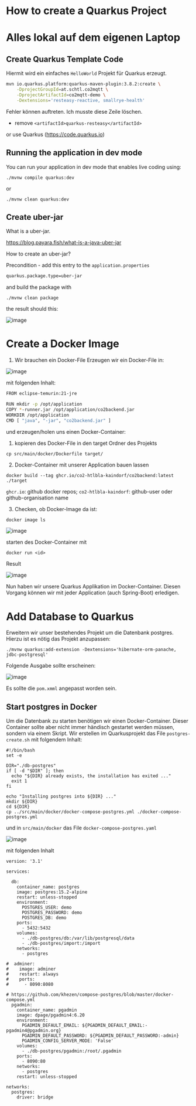 # How to create a Quarkus Project 

# Alles lokal auf dem eigenen Laptop

## Create Quarkus Template Code

Hiermit wird ein einfaches `HelloWorld` Projekt für Quarkus erzeugt.

```bash
mvn io.quarkus.platform:quarkus-maven-plugin:3.8.2:create \
    -DprojectGroupId=at.schtl.co2mqtt \
    -DprojectArtifactId=co2mqtt-demo \
    -Dextensions='resteasy-reactive, smallrye-health'
```

Fehler können auftreten. Ich musste diese Zeile löschen.

* remove `<artifactId>quarkus-resteasy</artifactId>`

or use Quarkus (https://code.quarkus.io)

## Running the application in dev mode

You can run your application in dev mode that enables live coding using:
```shell script
./mvnw compile quarkus:dev
```
or 

```shell script
./mvnw clean quarkus:dev
```

## Create uber-jar

What is a uber-jar. 

https://blog.payara.fish/what-is-a-java-uber-jar

How to create an uber-jar?

Precondition - add this entry to the `application.properties`
```bash
quarkus.package.type=uber-jar
```

and build the package with

```
./mvnw clean package
```
the result should this:

![image](https://github.com/CO2-HTBLA-Kaindorf/utils/assets/16894982/62bc2652-da70-4538-9781-b70f1f0828bd)

# Create a Docker Image

1. Wir brauchen ein Docker-File
Erzeugen wir ein Docker-File in:

![image](https://github.com/CO2-HTBLA-Kaindorf/utils/assets/16894982/e1974ac0-a08a-4add-ba3e-443fc899dd88)

mit folgenden Inhalt:
```bash
FROM eclipse-temurin:21-jre

RUN mkdir -p /opt/application
COPY *-runner.jar /opt/application/co2backend.jar
WORKDIR /opt/application
CMD [ "java", "-jar", "co2backend.jar" ]
```
und erzeugen/holen uns einen Docker-Container:

1. kopieren des Docker-File in den target Ordner des Projekts

```
cp src/main/docker/Dockerfile target/
```

2. Docker-Container mit unserer Application bauen lassen
 
```
docker build --tag ghcr.io/co2-htlbla-kaindorf/co2backend:latest ./target
```

`ghcr.io`: github docker repos; `co2-htlbla-kaindorf`: github-user oder github-organisation name

3. Checken, ob Docker-Image da ist:

```bash
docker image ls 
```
![image](https://github.com/CO2-HTBLA-Kaindorf/utils/assets/16894982/3c8ba5d7-3478-409e-a908-0f830ace5e00)

starten des Docker-Container mit
```
docker run <id>
```

Result

![image](https://github.com/CO2-HTBLA-Kaindorf/docs/assets/16894982/418db90d-3f57-4f99-a99a-7b03f195720f)

Nun haben wir unsere Quarkus Applikation im Docker-Container. Diesen Vorgang können wir mit jeder Application (auch Spring-Boot) erledigen.


# Add Database to Quarkus

Erweitern wir unser bestehendes Projekt um die Datenbank postgres. Hierzu ist es nötig das Projekt anzupassen:

```
./mvnw quarkus:add-extension -Dextensions='hibernate-orm-panache, jdbc-postgresql'
```

Folgende Ausgabe sollte erscheinen:

![image](https://github.com/CO2-HTBLA-Kaindorf/docs/assets/16894982/d141c4bb-3e07-4c12-9742-668ec5ef9958)

Es sollte die `pom.xmml` angepasst worden sein.

## Start postgres in Docker

Um die Datenbank zu starten benötigen wir einen Docker-Container. Dieser Container sollte aber nicht immer händisch gestartet werden müssen, sondern via einem Skript.
Wir erstellen im Quarkusprojekt das File `postgres-create.sh` mit folgendem Inhalt:

```
#!/bin/bash
set -e

DIR="./db-postgres"
if [ -d "$DIR" ]; then
  echo "${DIR} already exists, the installation has exited ..."
  exit 1
fi

echo "Installing postgres into ${DIR} ..."
mkdir ${DIR}
cd ${DIR}
cp ../src/main/docker/docker-compose-postgres.yml ./docker-compose-postgres.yml
```

und in `src/main/docker` das File `docker-compose-postgres.yaml`

![image](https://github.com/CO2-HTBLA-Kaindorf/docs/assets/16894982/9d8f867d-37a0-47ce-8f89-33e0b54bbd9f)

mit folgenden Inhalt

```
version: '3.1'

services:

  db:
    container_name: postgres
    image: postgres:15.2-alpine
    restart: unless-stopped
    environment:
      POSTGRES_USER: demo
      POSTGRES_PASSWORD: demo
      POSTGRES_DB: demo
    ports:
      - 5432:5432
    volumes:
      - ./db-postgres/db:/var/lib/postgresql/data
      - ./db-postgres/import:/import
    networks:
      - postgres

#  adminer:
#    image: adminer
#    restart: always
#    ports:
#      - 8090:8080

# https://github.com/khezen/compose-postgres/blob/master/docker-compose.yml
  pgadmin:
    container_name: pgadmin
    image: dpage/pgadmin4:6.20
    environment:
      PGADMIN_DEFAULT_EMAIL: ${PGADMIN_DEFAULT_EMAIL:-pgadmin4@pgadmin.org}
      PGADMIN_DEFAULT_PASSWORD: ${PGADMIN_DEFAULT_PASSWORD:-admin}
      PGADMIN_CONFIG_SERVER_MODE: 'False'
    volumes:
      - ./db-postgres/pgadmin:/root/.pgadmin
    ports:
      - 8090:80
    networks:
      - postgres
    restart: unless-stopped

networks:
  postgres:
    driver: bridge
```







